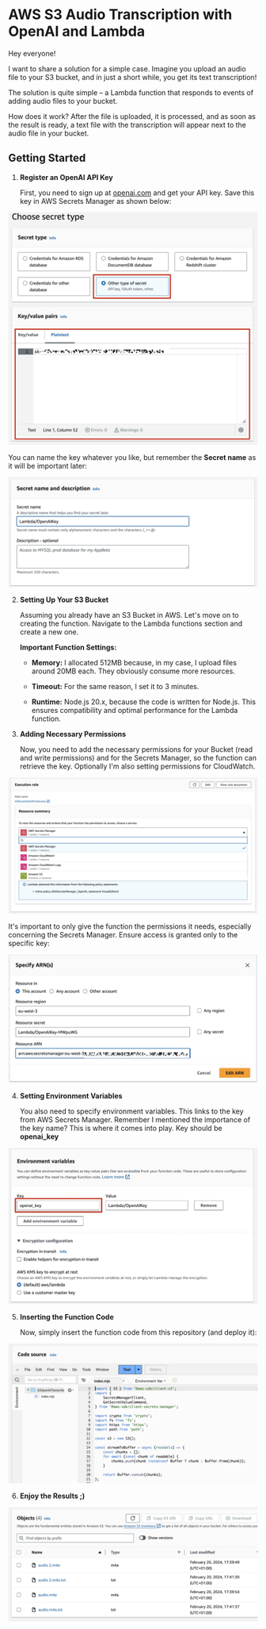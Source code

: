 # AWS S3 Audio Transcription with OpenAI and Lambda

Hey everyone!

I want to share a solution for a simple case. Imagine you upload an audio file to your S3 bucket, and in just a short while, you get its text transcription!

The solution is quite simple – a Lambda function that responds to events of adding audio files to your bucket.

How does it work? After the file is uploaded, it is processed, and as soon as the result is ready, a text file with the transcription will appear next to the audio file in your bucket.


## Getting Started

1. **Register an OpenAI API Key**

   First, you need to sign up at [openai.com](https://openai.com) and get your API key. Save this key in AWS Secrets Manager as shown below:

![SecretsManager.jpg](images%2FSecretsManager.jpg) 

   You can name the key whatever you like, but remember the **Secret name** as it will be important later:

![SecretsManager2.jpg](images%2FSecretsManager2.jpg)

2. **Setting Up Your S3 Bucket**

   Assuming you already have an S3 Bucket in AWS. Let's move on to creating the function. Navigate to the Lambda functions section and create a new one.

   **Important Function Settings:**

    - **Memory:** I allocated 512MB because, in my case, I upload files around 20MB each. They obviously consume more resources.

    - **Timeout:** For the same reason, I set it to 3 minutes.

    - **Runtime:** Node.js 20.x, because the code is written for Node.js. This ensures compatibility and optimal performance for the Lambda function.


3. **Adding Necessary Permissions**

   Now, you need to add the necessary permissions for your Bucket (read and write permissions) and for the Secrets Manager, so the function can retrieve the key. Optionally I'm also setting permissions for CloudWatch.


![Permissions.jpg](images%2FPermissions.jpg)

   It's important to only give the function the permissions it needs, especially concerning the Secrets Manager. Ensure access is granted only to the specific key:

![PermissionsSecrets.jpg](images%2FPermissionsSecrets.jpg)

4. **Setting Environment Variables**

   You also need to specify environment variables. This links to the key from AWS Secrets Manager. Remember I mentioned the importance of the key name? This is where it comes into play. Key should be **openai_key**

![EnvironmentVariable.jpg](images%2FEnvironmentVariable.jpg)

5. **Inserting the Function Code**

   Now, simply insert the function code from this repository (and deploy it):

![Code.jpg](images%2FCode.jpg)

6. **Enjoy the Results ;)**

![Result.jpg](images%2FResult.jpg)
